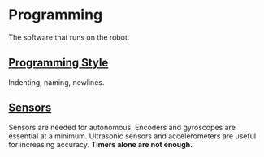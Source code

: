 # Programming
The software that runs on the robot.

## [Programming Style](style.md)
Indenting, naming, newlines.

## [Sensors](Sensors/README.md)
Sensors are needed for autonomous. Encoders and gyroscopes are essential at a minimum. Ultrasonic sensors and accelerometers are useful for increasing accuracy. **Timers alone are not enough.**

